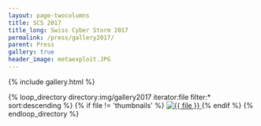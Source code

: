 ```yaml
---
layout: page-twocolumns
title: SCS 2017
title_long: Swiss Cyber Storm 2017
permalink: /press/gallery2017/
parent: Press
gallery: true
header_image: metaexploit.JPG
---
```


{% include gallery.html %}

<div id="links">
{% loop_directory directory:img/gallery2017 iterator:file filter:* sort:descending %}
   {% if file != 'thumbnails' %}
     <a href="/img/gallery2017/{{ file }}" title="{{ file }}" data-gallery>
        <img src="/img/gallery2017/thumbnails/thumb-{{ file }}" alt="{{ file }}">
     </a>
   {% endif %}
{% endloop_directory %}

</div>

